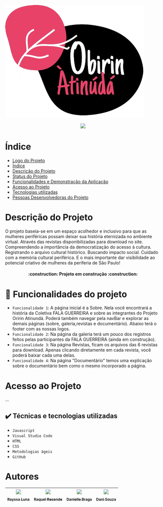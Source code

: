  ![logo do projeto](./imgs/logoobirin.png)


<p align="center">

<img loading="lazy" src="http://img.shields.io/static/v1?label=STATUS&message=EM%20DESENVOLVIMENTO&color=GREEN&style=for-the-badge"/>
</p>

# Índice

- [Logo do Projeto](#Título-e-Imagem-de-capa)
- [Índice](#índice)
- [Descrição do Projeto](#descrição-do-projeto)
- [Status do Projeto](#status-do-Projeto)
- [Funcionalidades e Demonstração da Aplicação](#funcionalidades-e-demonstração-da-aplicação)
- [Acesso ao Projeto](#acesso-ao-projeto)
- [Tecnologias utilizadas](#tecnologias-utilizadas)
- [Pessoas Desenvolvedoras do Projeto](#pessoas-desenvolvedorasa)

# Descrição do Projeto

O projeto baseia-se em um espaço acolhedor e inclusivo para que as mulheres periféricas possam deixar sua história eternizada no ambiente virtual. Através das revistas disponibilizadas para download no site. Compreendendo a importância da democratização do acesso à cultura. Registrando o arquivo cultural histórico. Buscando impacto social. Cuidado com a memória cultural periférica. E o mais importante dar visibilidade ao potencial criativo de mulheres da periferia de São Paulo!

<h4 align="center"> 
    :construction:  Projeto em construção  :construction:
</h4>

# 🔨 Funcionalidades do projeto

- `Funcionalidade 1`: A página inicial é a Sobre. Nela você encontrará a história da Coletiva FALA GUERREIRA e sobre as integrantes do Projeto Oririn Atinundá. Poderá também navegar pela navBar e explorar as demais páginas (sobre, galeria,revistas e documentário). Abaixo terá o footer com as nossas logos.
- `Funcionalidade 2`: Na página da galeria terá um pouco dos registros feitos pelas participantes da FALA GUERREIRA (ainda em construção).
- `Funcionalidade 3`: Na página Revistas, ficam os arquivos das 6 revistas para download. Apenas clicando diretamente em cada revista, você poderá baixar cada uma delas.
- `Funcionalidade 4`: Na página "Documentário" temos uma explicação sobre o documentário bem como o mesmo incorporado a página.

# Acesso ao Projeto

...

## ✔️ Técnicas e tecnologias utilizadas

- `Javascript`
- `Visual Studio Code`
- `HTML`
- `CSS`
- `Metodologias ágeis`
- `GitHub`


# Autores

| [<img loading="lazy" src="https://avatars.githubusercontent.com/u/146406676?v=4" width=115><br><sub>Rayssa Luna</sub>](https://github.com/rayssaluna) | [<img loading="lazy" src="https://avatars.githubusercontent.com/u/111981243?s=400&u=f2c9c7b68a0a25bece5a1fe2707b3f8862ee20db&v=4" width=115><br><sub>Raquel Resende</sub>](https://github.com/RaquelResende) | [<img loading="lazy" src="https://avatars.githubusercontent.com/u/144862878?v=4" width=115><br><sub>Danielle Braga</sub>](https://github.com/danifemsib) | [<img loading="lazy" src="https://avatars.githubusercontent.com/u/144566962?v=4" width=115><br><sub>Dani Souza</sub>](https://github.com/danisoulz) |
| :---------------------------------------------------------------------------------------------------------------------------------------------------: | :----------------------------------------------------------------------------------------------------------------------------------------------------------------------------------------------------------: | :------------------------------------------------------------------------------------------------------------------------------------------------------: | --------------------------------------------------------------------------------------------------------------------------------------------------- |
